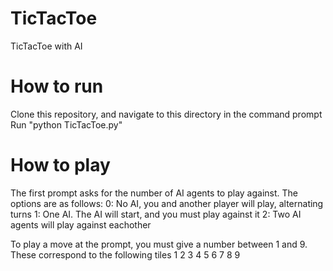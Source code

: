 # TicTacToe
TicTacToe with AI

# How to run
Clone this repository, and navigate to this directory in the command prompt
Run "python TicTacToe.py"

# How to play
The first prompt asks for the number of AI agents to play against. The options are as follows:
0: No AI, you and another player will play, alternating turns
1: One AI. The AI will start, and you must play against it
2: Two AI agents will play against eachother

To play a move at the prompt, you must give a number between 1 and 9. These correspond to the following tiles
1 2 3
4 5 6
7 8 9